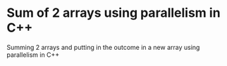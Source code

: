 # Sum of 2 arrays using parallelism in C++
Summing 2 arrays and putting in the outcome in a new array using parallelism in C++
